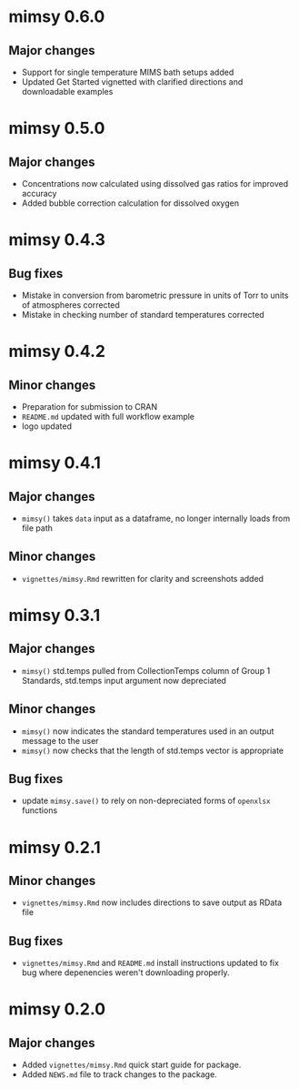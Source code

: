 # mimsy 0.6.0

## Major changes
* Support for single temperature MIMS bath setups added
* Updated Get Started vignetted with clarified directions and downloadable examples

# mimsy 0.5.0

## Major changes
* Concentrations now calculated using dissolved gas ratios for improved accuracy
* Added bubble correction calculation for dissolved oxygen

# mimsy 0.4.3

## Bug fixes
* Mistake in conversion from barometric pressure in units of Torr to units of atmospheres corrected
* Mistake in checking number of standard temperatures corrected

# mimsy 0.4.2

## Minor changes
* Preparation for submission to CRAN
* `README.md` updated with full workflow example
* logo updated

# mimsy 0.4.1

## Major changes
* `mimsy()` takes `data` input as a dataframe, no longer internally loads from file path

## Minor changes
* `vignettes/mimsy.Rmd` rewritten for clarity and screenshots added

# mimsy 0.3.1

## Major changes
* `mimsy()` std.temps pulled from CollectionTemps column of Group
1 Standards, std.temps input argument now depreciated

## Minor changes
* `mimsy()` now indicates the standard temperatures used in 
an output message to the user
* `mimsy()` now checks that the length of std.temps vector
is appropriate

## Bug fixes
* update `mimsy.save()` to rely on non-depreciated forms of 
`openxlsx` functions

# mimsy 0.2.1

## Minor changes
* `vignettes/mimsy.Rmd` now includes directions to save output
as RData file

## Bug fixes
* `vignettes/mimsy.Rmd` and `README.md` install instructions
updated to fix bug where depenencies weren't downloading properly.

# mimsy 0.2.0

## Major changes
* Added `vignettes/mimsy.Rmd` quick start guide for package.
* Added `NEWS.md` file to track changes to the package.
